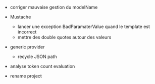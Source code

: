 - corriger mauvaise gestion du modelName

- Mustache
  - lancer une exception BadParamaterValue quand le template est incorrect
  - mettre des double quotes autour des valeurs

- generic provider
    - recycle JSON path




- analyse token count evaluation
- rename project
